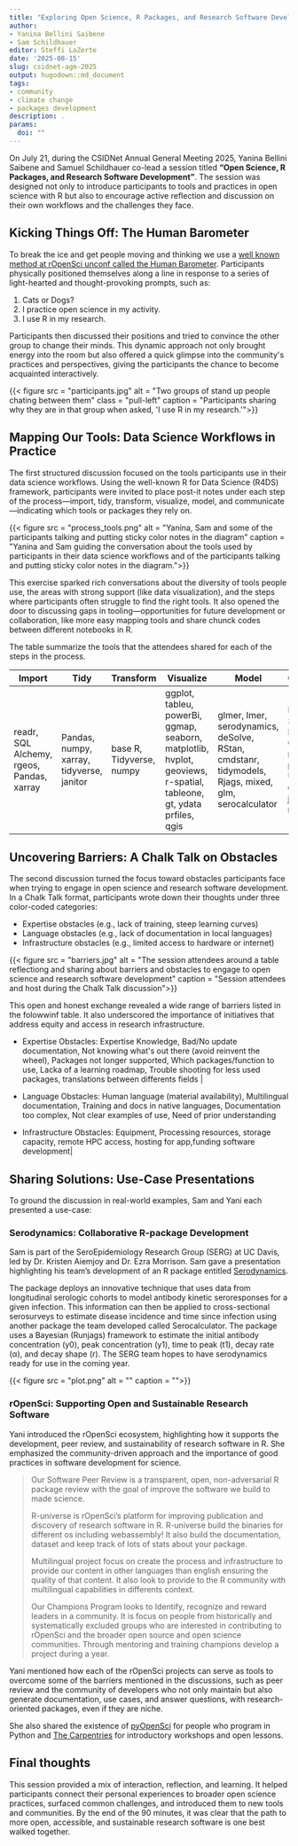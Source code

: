 ```yaml
---
title: "Exploring Open Science, R Packages, and Research Software Development at the CSIDNet AGM 2025"
author: 
- Yanina Bellini Saibene
- Sam Schildhauer
editor: Steffi LaZerte
date: '2025-08-15'
slug: csidnet-agm-2025
output: hugodown::md_document
tags:
- community
- climate change
- packages development
description: .
params:
  doi: ""
---
```


On July 21, during the CSIDNet Annual General Meeting 2025,  Yanina Bellini Saibene and Samuel Schildhauer co-lead a session titled **“Open Science, R Packages, and Research Software Development”**. The session was designed not only to introduce participants to tools and practices in open science with R but also to encourage active reflection and discussion on their own workflows and the challenges they face.

## Kicking Things Off: The Human Barometer

To break the ice and get people moving and thinking we use a [well known method at rOpenSci unconf called the Human Barometer](/blog/2018/11/01/icebreaker/). Participants physically positioned themselves along a line in response to a series of light-hearted and thought-provoking prompts, such as:

1. Cats or Dogs?
2. I practice open science in my activity.
3. I use R in my research.

Participants then discussed their positions and tried to convince the other group to change their minds. This dynamic approach not only brought energy into the room but also offered a quick glimpse into the community's practices and perspectives, giving the participants the chance to become acquainted interactively.

{{< figure src = "participants.jpg" alt = "Two groups of stand up people chating between them" class = "pull-left" caption = "Participants sharing why they are in that group when asked, 'I use R in my research.'">}}

## Mapping Our Tools: Data Science Workflows in Practice

The first structured discussion focused on the tools participants use in their data science workflows. Using the well-known R for Data Science (R4DS) framework, participants were invited to place post-it notes under each step of the process—import, tidy, transform, visualize, model, and communicate—indicating which tools or packages they rely on.

{{< figure src = "process_tools.png" alt = "Yanina, Sam and some of the participants talking and putting sticky color notes in the diagram" caption = "Yanina and Sam guiding the conversation about the tools used by participants in their data science workflows and of the participants talking and putting sticky color notes in the diagram.">}}

This exercise sparked rich conversations about the diversity of tools people use, the areas with strong support (like data visualization), and the steps where participants often struggle to find the right tools. It also opened the door to discussing gaps in tooling—opportunities for future development or collaboration, like more easy mapping tools and share chunck codes between different notebooks in R.

The table summarize the tools that the attendees shared for each of the steps in the process.

|Import|Tidy|Transform|Visualize|Model|Communicate|
|---|---|---|---|---|---|
|readr, SQL Alchemy, rgeos, Pandas, xarray|Pandas, numpy, xarray, tidyverse, janitor |base R, Tidyverse, numpy|ggplot, tableu, powerBi, ggmap, seaborn, matplotlib, hvplot, geoviews, r-spatial, tableone, gt, ydata prfiles, qgis| glmer, lmer, serodynamics, deSolve, RStan, cmdstanr, tidymodels, Rjags, mixed, glm, serocalculator | Dashbords, Shiny, Markdown, Quarto, rmarkdown, powePoint, Usethis and devtools, jupyter notebooks|


## Uncovering Barriers: A Chalk Talk on Obstacles

The second discussion turned the focus toward obstacles participants face when trying to engage in open science and research software development. In a Chalk Talk format, participants wrote down their thoughts under three color-coded categories:

- Expertise obstacles (e.g., lack of training, steep learning curves)
- Language obstacles (e.g., lack of documentation in local languages)
- Infrastructure obstacles (e.g., limited access to hardware or internet)

{{< figure src = "barriers.jpg" alt = "The session attendees around a table reflectiong and sharing about barriers and obstacles to engage to open science and research software development" caption = "Session attendees and host during the Chalk Talk discussion">}}

This open and honest exchange revealed a wide range of barriers listed in the folowwinf table. It also underscored the importance of initiatives that address equity and access in research infrastructure.

* Expertise Obstacles: Expertise Knowledge, Bad/No update documentation, Not knowing what's out there (avoid reinvent the wheel), Packages not longer supported, Which packages/function to use, Lacka of a learning roadmap, Trouble shooting for less used packages, translations between differents fields |

* Language Obstacles: Human language (material availability), Multilingual documentation, Training and docs in native languages, Documentation too complex, Not clear examples of use, Need of prior understanding

* Infrastructure Obstacles: Equipment, Processing resources, storage capacity, remote HPC access, hosting for app,funding software development|


## Sharing Solutions: Use-Case Presentations

To ground the discussion in real-world examples, Sam and Yani each presented a use-case:

### Serodynamics: Collaborative R-package Development

Sam is part of the SeroEpidemiology Research Group (SERG) at UC Davis, led by Dr. Kristen Aiemjoy and Dr. Ezra Morrison. Sam gave a presentation highlighting his team’s development of an R package entitled [Serodynamics](https://github.com/UCD-SERG/serodynamics). 

The package deploys an innovative technique that uses data from longitudinal serologic cohorts to model antibody kinetic seroresponses for a given infection. This information can then be applied to cross-sectional serosurveys to estimate disease incidence and time since infection using another package the team developed called Serocalculator. The package uses a Bayesian (Runjags) framework to estimate the initial antibody concentration (y0), peak concentration (y1), time to peak (t1), decay rate (α), and decay shape (r). The SERG team hopes to have serodynamics ready for use in the coming year. 

{{< figure src = "plot.png" alt = "" caption = "">}}

### rOpenSci: Supporting Open and Sustainable Research Software

Yani introduced the rOpenSci ecosystem, highlighting how it supports the development, peer review, and sustainability of research software in R. She emphasized the community-driven approach and the importance of good practices in software development for science.  

> Our Software Peer Review is a transparent, open, non-adversarial R package review with the goal of improve the software we build to made science. 
>
> R-universe is rOpenSci’s platform for improving publication and discovery of research software in R. R-universe build the binaries for different os including webassembly! It also build the documentation, dataset and keep track of lots of stats about your package.
>
> Multilingual project focus on create the process and infrastructure to provide our content in other languages than english ensuring the quality of that content. It also look to provide to the R community with multilingual capabilities in differents context.
>
> Our Champions Program looks to Identify, recognize and reward leaders in a community. It is focus on people from historically and systematically excluded groups who are interested in contributing to rOpenSci and the broader open source and open science communities. Through mentoring and training champions develop a project during a year. 

Yani mentioned how each of the rOpenSci projects can serve as tools to overcome some of the barriers mentioned in the discussions, such as peer review and the community of developers who not only maintain but also generate documentation, use cases, and answer questions, with research-oriented packages, even if they are niche. 

She also shared the existence of [pyOpenSci](https://www.pyopensci.org/) for people who program in Python and [The Carpentries](https://carpentries.org) for introductory workshops and open lessons.

## Final thoughts

This session provided a mix of interaction, reflection, and learning. It helped participants connect their personal experiences to broader open science practices, surfaced common challenges, and introduced them to new tools and communities. By the end of the 90 minutes, it was clear that the path to more open, accessible, and sustainable research software is one best walked together.
